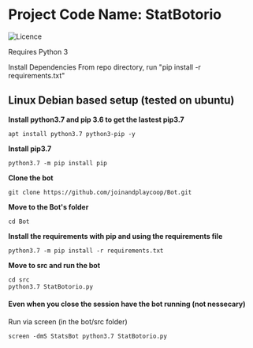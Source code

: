 # Project Code Name: StatBotorio
![Licence](https://licensebuttons.net/l/by-nc-sa/4.0/88x31.png)

Requires Python 3

Install Dependencies
From repo directory, run "pip install -r requirements.txt"


## Linux Debian based setup (tested on ubuntu)

**Install python3.7 and pip 3.6 to get the lastest pip3.7**

`apt install python3.7 python3-pip -y`

**Install pip3.7** 

`python3.7 -m pip install pip`

**Clone the bot**

`git clone https://github.com/joinandplaycoop/Bot.git`

**Move to the Bot's folder**

`cd Bot`

**Install the requirements with pip and using the requirements file**

`python3.7 -m pip install -r requirements.txt`

**Move to src and run the bot**

```
cd src
python3.7 StatBotorio.py
```
#### Even when you close the session have the bot running (not nessecary)

Run via screen (in the bot/src folder)

`screen -dmS StatsBot python3.7 StatBotorio.py`


